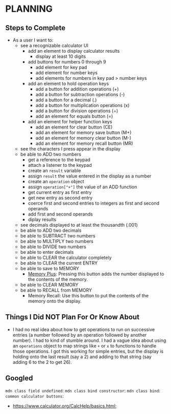 # PLANNING

## Steps to Complete

- As a user I want to:
  - see a recognizable calculator UI
    - add an element to display calculator results
      - display at least 10 digits
    - add buttons for numbers 0 through 9
      - add element for key pad
      - add element for number keys
      - add elements for numbers in key pad > number keys
    - add an element to hold operation keys
      - add a button for addition operations (+)
      - add a button for subtraction operations (-)
      - add a button for a decimal (.)
      - add a button for multiplication operations (x)
      - add a button for division operations (÷)
      - add an element for equals button (=)
    - add an element for helper function keys
      - add an element for clear button (CE)
      - add an element for memory save button (M+)
      - add an element for memory clear button (M-)
      - add an element for memory recall button (MR)
  - see the characters I press appear in the display
  - be able to ADD two numbers
    - get a reference to the keypad
    - attach a listener to the keypad
    - create an `result` variable
    - assign `result` the value entered in the display as a number
    - create an `operation` object
    - assign `operation["+"]` the value of an ADD function
    - get current entry as first entry
    - get new entry as second entry
    - coerce first and second entries to integers as first and second operands
    - add first and second operands
    - diplay results
  - see decimals displayed to at least the thousandth (.001)
  - be able to ADD two decimals
  - be able to SUBTRACT two numbers
  - be able to MULTIPLY two numbers
  - be able to DIVIDE two numbers
  - be able to enter decimals
  - be able to CLEAR the calculator completely
  - be able to CLEAR the current ENTRY
  - be able to save to MEMORY
    - [Memory Plus](https://www.calculator.org/CalcHelp/basics.html): Pressing this button adds the number displayed to the contents of the memory.
  - be able to CLEAR MEMORY
  - be able to RECALL from MEMORY
    - Memory Recall: Use this button to put the contents of the memory onto the display.

## Things I Did NOT Plan For Or Know About

- I had no real idea about how to get operations to run on successive entries (a number followed by an operation followed by another number). I had to kind of stumble around. I had a vague idea about using an `operations` object to map strings like `+` or `x` to functions to handle those operations. I got this working for simple entries, but the display is holding onto the last result (say a 2) and adding to that string (say adding 6 to the 2 to get 26).

## Googled

`mdn class field undefined`:
`mdn class bind constructor`:
`mdn class bind`:
`common calculator buttons`:

- https://www.calculator.org/CalcHelp/basics.html;
